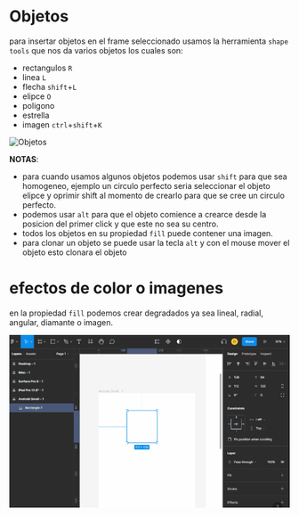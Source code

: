 # Objetos

para insertar objetos en el frame seleccionado usamos la herramienta `shape tools` que nos da varios objetos los cuales son:

+ rectangulos `R` 
+ linea `L`
+ flecha `shift`+`L`
+ elipce `O`
+ poligono
+ estrella
+ imagen `ctrl`+`shift`+`K`

![Objetos](0_img/objetos.gif)

**NOTAS**:

+ para cuando usamos algunos objetos podemos usar `shift` para que sea homogeneo, ejemplo un circulo perfecto seria seleccionar el objeto elipce y oprimir shift al momento de crearlo para que se cree un circulo perfecto.
+ podemos usar `alt` para que el objeto comience a crearce desde la posicion del primer click y que este no sea su centro.
+ todos los objetos en su propiedad `fill` puede contener una imagen.
+ para clonar un objeto se puede usar la tecla `alt` y con el mouse mover el objeto esto clonara el objeto

# efectos de color o imagenes

en la propiedad `fill` podemos crear degradados ya sea lineal, radial, angular, diamante o imagen. 

![imagen](0_img/imagenes.gif)


